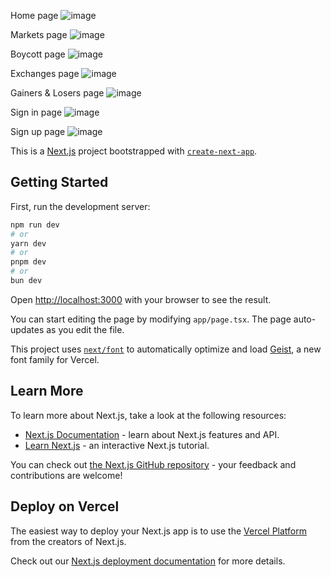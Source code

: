 Home page
![image](https://github.com/user-attachments/assets/503eeef6-a0d9-4e87-be91-2db389e613a8)

Markets page
![image](https://github.com/user-attachments/assets/108ab443-b5f3-4782-a40a-cd6bec1d8660)

Boycott page
![image](https://github.com/user-attachments/assets/b1ffda14-6110-4d74-841f-025249f4546e)

Exchanges page
![image](https://github.com/user-attachments/assets/f0d6259d-a30a-4288-bb79-77a28467dba2)

Gainers & Losers page
![image](https://github.com/user-attachments/assets/41268bb7-acb8-44d9-aced-507fa1abe69c)

Sign in page
![image](https://github.com/user-attachments/assets/0e555f70-66cd-4e8c-8cb2-2bb1733d9fa7)

Sign up page
![image](https://github.com/user-attachments/assets/125a0b38-6e39-4a85-93ea-700cfeb38584)




This is a [Next.js](https://nextjs.org) project bootstrapped with [`create-next-app`](https://nextjs.org/docs/app/api-reference/cli/create-next-app).

## Getting Started

First, run the development server:

```bash
npm run dev
# or
yarn dev
# or
pnpm dev
# or
bun dev
```

Open [http://localhost:3000](http://localhost:3000) with your browser to see the result.

You can start editing the page by modifying `app/page.tsx`. The page auto-updates as you edit the file.

This project uses [`next/font`](https://nextjs.org/docs/app/building-your-application/optimizing/fonts) to automatically optimize and load [Geist](https://vercel.com/font), a new font family for Vercel.

## Learn More

To learn more about Next.js, take a look at the following resources:

- [Next.js Documentation](https://nextjs.org/docs) - learn about Next.js features and API.
- [Learn Next.js](https://nextjs.org/learn) - an interactive Next.js tutorial.

You can check out [the Next.js GitHub repository](https://github.com/vercel/next.js) - your feedback and contributions are welcome!

## Deploy on Vercel

The easiest way to deploy your Next.js app is to use the [Vercel Platform](https://vercel.com/new?utm_medium=default-template&filter=next.js&utm_source=create-next-app&utm_campaign=create-next-app-readme) from the creators of Next.js.

Check out our [Next.js deployment documentation](https://nextjs.org/docs/app/building-your-application/deploying) for more details.
